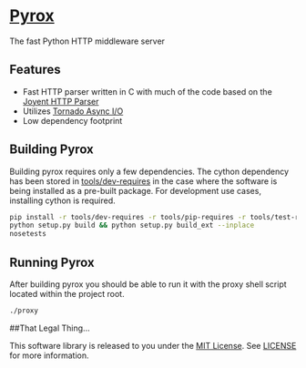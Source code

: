 # [Pyrox](http://pyrox-http.org/)
The fast Python HTTP middleware server

## Features
* Fast HTTP parser written in C with much of the code based on the [Joyent HTTP Parser](https://github.com/joyent/http-parser)
* Utilizes [Tornado Async I/O](http://www.tornadoweb.org/en/stable/)
* Low dependency footprint

## Building Pyrox

Building pyrox requires only a few dependencies. The cython dependency has been
stored in [tools/dev-requires](https://github.com/zinic/pyrox/blob/master/tools/dev-requires)
in the case where the software is being installed as a pre-built package. For
development use cases, installing cython is required.

```bash
pip install -r tools/dev-requires -r tools/pip-requires -r tools/test-requires
python setup.py build && python setup.py build_ext --inplace
nosetests
```

## Running Pyrox

After building pyrox you should be able to run it with the proxy shell script
located within the project root.

```bash
./proxy
```

##That Legal Thing...

This software library is released to you under the [MIT License](http://opensource.org/licenses/MIT). See [LICENSE](https://github.com/zinic/pyrox/blob/master/LICENSE) for more information.

